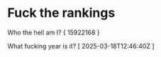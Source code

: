 # Fuck the rankings

Who the hell am I?
{ 15922168 }

What fucking year is it?
[ 2025-03-18T12:46:40Z ]
